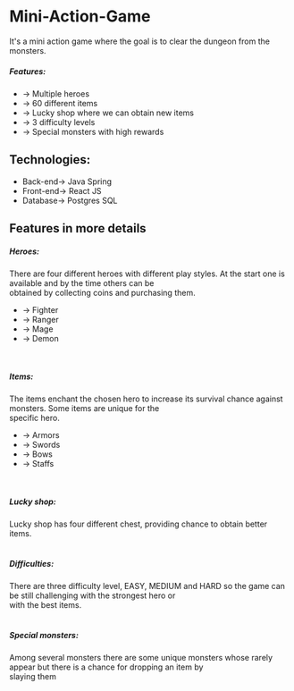 # Mini-Action-Game

It's a mini action game where the goal is to clear the dungeon from the monsters.<br>
<h5>Features:</h5>
<ul><li>-> Multiple heroes</li>
<li>-> 60 different items</li> 
<li>-> Lucky shop where we can obtain new items</li>
<li>-> 3 difficulty levels</li>
<li>-> Special monsters with high rewards</li></ul>

<h2>Technologies:</h2>
<ul>
<li>Back-end-> Java Spring</li>
<li>Front-end-> React JS</li>
<li>Database-> Postgres SQL</li></ul>
<h2>Features in more details</h2>
<h5>Heroes:</h5>
There are four different heroes with different play styles. At the start one is available and by the time others can be<br>
obtained by collecting coins and purchasing them.
<ul><li>-> Fighter</li>
<li>-> Ranger</li>
<li>-> Mage</li>
<li>-> Demon</li></ul>
<br>
<h5>Items:</h5>
The items enchant the chosen hero to increase its survival chance against monsters. Some items are unique for the<br>
specific hero.  
<ul><li>-> Armors</li>
<li>-> Swords</li>
<li>-> Bows</li>
<li>-> Staffs</li></ul>
<br>
<h5>Lucky shop:</h5>
Lucky shop has four different chest, providing chance to obtain better items. 
<br>
<br>
<h5>Difficulties:</h5>
There are three difficulty level, EASY, MEDIUM and HARD so the game can be still challenging with the strongest hero or <br>
with the best items.<br>
<br>
<h5>Special monsters:</h5>
Among several monsters there are some unique monsters whose rarely appear but there is a chance for dropping an item by<br>
slaying them